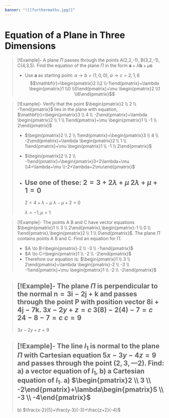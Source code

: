 ```yaml
---
banner: "![[furthermaths.jpg]]"
---
```

# Equation of a Plane in Three Dimensions

> [!Example]- A plane $\Pi$ passes through the points A(2,2,-1), B(3,2,-1), C(4,3,5). Find the equation of the plane $\Pi$ in the form $\mathbf{a}+\lambda \mathbf{b}+\mu \mathbf{c}$
> - Use $\mathbf{a}$ as starting point: $a \to b=(1,0,0)$, $a \to c=2,1,6$
>   $$\mathbf{r}=\begin{pmatrix}2 \\2 \\-1\end{pmatrix}+\lambda \begin{pmatrix}1 \\0 \\0\end{pmatrix}+\mu \begin{pmatrix}2 \\1 \\6\end{pmatrix}$$

> [!Example]- Verify that the point $\begin{pmatrix}2 \\ 2 \\ -1\end{pmatrix}$ lies in the plane with equation, $\mathbf{r}=\begin{pmatrix}3 \\ 4 \\ -2\end{pmatrix}+\lambda \begin{pmatrix}2 \\ 1 \\ 1\end{pmatrix}+\mu \begin{pmatrix}1 \\ -1 \\ 2\end{pmatrix}$
> - $\begin{pmatrix}2 \\ 2 \\ 1\end{pmatrix}=\begin{pmatrix}3 \\ 4 \\ -2\end{pmatrix}+\lambda \begin{pmatrix}2 \\ 1 \\ 1\end{pmatrix}+\mu \begin{pmatrix}1 \\ -1 \\ 2\end{pmatrix}$
> - $\begin{pmatrix}2 \\ 2 \\ -1\end{pmatrix}=\begin{pmatrix}3+2\lambda+\mu  \\4+\lambda+\mu \\-2+\lambda+2\mu\end{pmatrix}$
> - Use one of these: 
> 	  $2=3+2\lambda+\mu$
> 	  $2\lambda+\mu+1=0$
> 	  ---
> 	  $2=4+\lambda-\mu$
> 	  $\lambda-\mu+2=0$
> 	
> 	$\lambda=-1, \mu=1$

> [!Example]- The points A B and C have vector equations $\begin{pmatrix}1 \\ 3 \\ 2\end{pmatrix},\begin{pmatrix}-1 \\ 0 \\ 1\end{pmatrix},\begin{pmatrix}2 \\ 1 \\ 0\end{pmatrix}$. The plane $\Pi$ contains points A B and C. Find an equation for $\Pi$.
> - $A \to B=\begin{pmatrix}-2 \\ -3 \\ -1\end{pmatrix}$
> - $A \to C=\begin{pmatrix}1 \\ -2 \\ -2\end{pmatrix}$
> - Therefore our equation is:
> 	  $\begin{pmatrix}1 \\ 3 \\ 2\end{pmatrix}+\lambda \begin{pmatrix}-2 \\ -3 \\ -1\end{pmatrix}+\mu \begin{pmatrix}1 \\ -2 \\ -2\end{pmatrix}$

> [!Example]- The plane $\Pi$ is perpendicular to the normal $\mathbf{n}=3\mathbf{i}-2\mathbf{j}+\mathbf{k}$ and passes through the point P with position vector $8\mathbf{i}+4\mathbf{j}-7\mathbf{k}$.
> $3x-2y+z=c$
> $3(8)-2(4)-7=c$
> $24-8-7=c$
> $c=9$
> ---
> $3x-2y+z=9$

> [!Example]- The line $l_{1}$ is normal to the plane $\Pi$ with Cartesian equation $5x- 3y - 4z = 9$ and passes through the point $(2, 3, —2)$. Find: a) a vector equation of $l_{1}$, b) a Cartesian equation of $l_{1}$.
> a) $\begin{pmatrix}2 \\ 3 \\ -2\end{pmatrix}+\lambda\begin{pmatrix}5 \\ -3 \\ -4\end{pmatrix}$
> ---
> b) $\frac{x-2}{5}+\frac{y-3}{-3}+\frac{z+2}{-4}$
